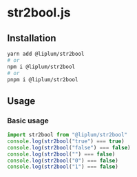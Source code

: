 # str2bool.js

## Installation

```sh
yarn add @liplum/str2bool
# or
npm i @liplum/str2bool
# or
pnpm i @liplum/str2bool
```

## Usage

### Basic usage

```js
import str2bool from "@liplum/str2bool"
console.log(str2bool("true") === true)
console.log(str2bool("false") === false)
console.log(str2bool("") === false)
console.log(str2bool("0") === false)
console.log(str2bool("1") === false)
```
